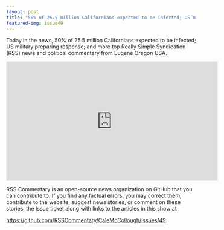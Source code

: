 ```yaml
---
layout: post
title: "50% of 25.5 million Californians expected to be infected; US military preparing response"
featured-img: issue49
---
```


Today in the news, 50% of 25.5 million Californians expected to be infected; US military preparing response; and more top Really Simple Syndication (RSS) news and political commentary from Eugene Oregon USA.

<iframe width="560" height="315" src="https://www.youtube.com/embed/DfNNRKpFlAI" frameborder="0" allow="accelerometer; autoplay; encrypted-media; gyroscope; picture-in-picture" allowfullscreen></iframe>

RSS Commentary is an open-source news organization on GitHub that you can contribute to. If you find any factual errors, you may correct them, contribute to the website, suggest news stories, or comment on these stories, the Issue ticket along with links to the articles in this show at 

<https://github.com/RSSCommentary/CaleMcCollough/issues/49>
